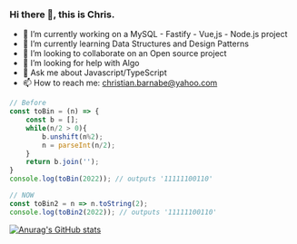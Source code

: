 ### Hi there 👋, this is Chris.
- 🔭 I’m currently working on a MySQL - Fastify - Vue,js - Node.js project
- 🌱 I’m currently learning Data Structures and Design Patterns
- 👯 I’m looking to collaborate on an Open source project
- 🤔 I’m looking for help with Algo
- 💬 Ask me about Javascript/TypeScript
- 📫 How to reach me: christian.barnabe@yahoo.com

```js
// Before
const toBin = (n) => {
    const b = [];
    while(n/2 > 0){
        b.unshift(n%2);
        n = parseInt(n/2); 
    }
    return b.join('');
}
console.log(toBin(2022)); // outputs '11111100110'

// NOW
const toBin2 = n => n.toString(2);
console.log(toBin2(2022)); // outputs '11111100110'
```

<!--
**christian-barnabe-chabi/christian-barnabe-chabi** is a ✨ _special_ ✨ repository because its `README.md` (this file) appears on your GitHub profile.

Here are some ideas to get you started:

- 🔭 I’m currently working on ...
- 🌱 I’m currently learning ...
- 👯 I’m looking to collaborate on ...
- 🤔 I’m looking for help with ...
- 💬 Ask me about ...
- 📫 How to reach me: ...
- 😄 Pronouns: ...
- ⚡ Fun fact: ...
-->
[![Anurag's GitHub stats](https://github-readme-stats.vercel.app/api?username=christian-barnabe-chabi)](https://github.com/anuraghazra/github-readme-stats)
